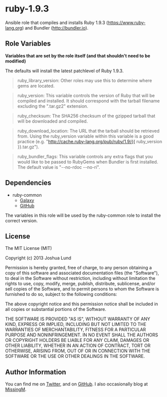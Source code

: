ruby-1.9.3
========

Ansible role that compiles and installs Ruby 1.9.3 (https://www.ruby-lang.org) and Bundler (http://bundler.io).

Role Variables
--------------

**Variables that are set by the role itself (and that shouldn't need to be modified)**

The defaults will install the latest patchlevel of Ruby 1.9.3.

> ruby_library_version: Other roles may use this to determine where gems are located.

> ruby_version: This variable controls the version of Ruby that will be compiled and installed. It should correspond with the tarball filename excluding the ".tar.gz2" extension.

> ruby_checksum: The SHA256 checksum of the gzipped tarball that will be downloaded and compiled.

> ruby_download_location: The URL that the tarball should be retrieved from. Using the ruby_version variable within this variable is a good practice (e.g. "http://cache.ruby-lang.org/pub/ruby/1.9/{{ ruby_version }}.tar.gz").

> ruby_bundler_flags: This variable controls any extra flags that you would like to be passed to RubyGems when Bundler is first installed. The default value is "--no-rdoc --no-ri".

Dependencies
------------

* ruby-common
  * [Galaxy](https://galaxy.ansibleworks.com/list#/roles/143)
  * [GitHub](https://github.com/jlund/ansible-ruby-common)

The variables in this role will be used by the ruby-common role to install the correct version.

License
-------

The MIT License (MIT)

Copyright (c) 2013 Joshua Lund

Permission is hereby granted, free of charge, to any person obtaining a copy of this software and associated documentation files (the "Software"), to deal in the Software without restriction, including without limitation the rights to use, copy, modify, merge, publish, distribute, sublicense, and/or sell copies of the Software, and to permit persons to whom the Software is furnished to do so, subject to the following conditions:

The above copyright notice and this permission notice shall be included in all copies or substantial portions of the Software.

THE SOFTWARE IS PROVIDED "AS IS", WITHOUT WARRANTY OF ANY KIND, EXPRESS OR IMPLIED, INCLUDING BUT NOT LIMITED TO THE WARRANTIES OF MERCHANTABILITY, FITNESS FOR A PARTICULAR PURPOSE AND NONINFRINGEMENT. IN NO EVENT SHALL THE AUTHORS OR COPYRIGHT HOLDERS BE LIABLE FOR ANY CLAIM, DAMAGES OR OTHER LIABILITY, WHETHER IN AN ACTION OF CONTRACT, TORT OR OTHERWISE, ARISING FROM, OUT OF OR IN CONNECTION WITH THE SOFTWARE OR THE USE OR OTHER DEALINGS IN THE SOFTWARE.

Author Information
------------------

You can find me on [Twitter](https://twitter.com/joshualund), and on [GitHub](https://github.com/jlund/). I also occasionally blog at [MissingM](http://missingm.co).
